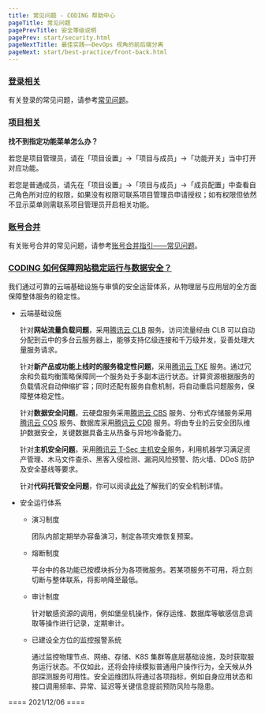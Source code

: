 ```yaml
---
title: 常见问题 - CODING 帮助中心
pageTitle: 常见问题
pagePrevTitle: 安全等级说明
pagePrev: start/security.html
pageNextTitle: 最佳实践——DevOps 视角的前后端分离
pageNext: start/best-practice/front-back.html
---
```


### [登录相关](#login)

有关登录的常见问题，请参考[常见问题](/docs/member/personal-account/login-faq.html)。

### [项目相关](#project-related)


**找不到指定功能菜单怎么办？**

若您是项目管理员，请在「项目设置」->「项目与成员」->「功能开关」当中打开对应功能。

若您是普通成员，请先在「项目设置」->「项目与成员」->「成员配置」中查看自己角色所对应的权限，如果没有权限可联系项目管理员申请授权；如有权限但依然不显示菜单则需联系项目管理员开启相关功能。

### [账号合并](#account-merge)

有关账号合并的常见问题，请参考[账号合并指引——常见问题](/docs/member/personal-account/account-merger.html#faq)。

### [CODING 如何保障网站稳定运行与数据安全？](#secure)

我们通过可靠的云端基础设施与审慎的安全运营体系，从物理层与应用层的全方面保障整体服务的稳定性。

-   云端基础设施

    针对**网站流量负载问题**，采用[腾讯云 CLB](https://cloud.tencent.com/product/clb) 服务。访问流量经由 CLB 可以自动分配到云中的多台云服务器上，能够支持亿级连接和千万级并发，妥善处理大量服务请求。

    针对**新产品或功能上线时的服务稳定性问题**，采用[腾讯云 TKE](https://cloud.tencent.com/product/tke) 服务。通过冗余和负载均衡策略保障同一个服务处于多副本运行状态。计算资源根据服务的负载情况自动伸缩扩容；同时还配有服务自愈机制，将自动重启问题服务，保障整体稳定性。

    针对**数据安全问题**，云硬盘服务采用[腾讯云 CBS](https://cloud.tencent.com/product/cbs) 服务、分布式存储服务采用[腾讯云 COS](https://cloud.tencent.com/product/cos) 服务、数据库采用[腾讯云 CDB](https://cloud.tencent.com/product/cdb) 服务。将由专业的云安全团队维护数据安全，关键数据具备主从热备与异地冷备能力。

    针对**主机安全问题**，采用[腾讯云 T-Sec 主机安全](https://cloud.tencent.com/product/cwp)服务，利用机器学习满足资产管理、木马文件查杀、黑客入侵检测、漏洞风险预警、防火墙、DDoS 防护及安全基线等要求。

    针对**代码托管安全问题**，你可以阅读[此处](/docs/repo/faq.html#q7)了解我们的安全机制详情。

-   安全运行体系

    -   演习制度
    
        团队内部定期举办容备演习，制定各项灾难恢复预案。

    -   熔断制度
    
        平台中的各功能已按模块拆分为各项微服务。若某项服务不可用，将立刻切断与整体联系，将影响降至最低。

    -   审计制度
    
        针对敏感资源的调用，例如堡垒机操作，保存运维、数据库等敏感信息调取等操作进行记录，定期审计。

    -   已建设全方位的监控报警系统
    
        通过监控物理节点、网络、存储、K8S 集群等底层基础设施，及时获取服务运行状态。不仅如此，还将会持续模拟普通用户操作行为，全天候从外部探测服务可用性。安全运维团队将通过各项指标，例如自身应用状态和接口调用频率、异常、延迟等关键信息提前预防风险与隐患。


==== 2021/12/06 ====    
